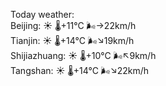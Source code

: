 Today weather:  
Beijing: ☀️   🌡️+11°C 🌬️→22km/h  
Tianjin: ☀️   🌡️+14°C 🌬️↘19km/h  
Shijiazhuang: ☀️   🌡️+10°C 🌬️↖9km/h  
Tangshan: ☀️   🌡️+14°C 🌬️↘22km/h  
